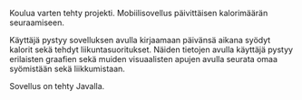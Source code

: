 Koulua varten tehty projekti. Mobiilisovellus päivittäisen kalorimäärän seuraamiseen. 

Käyttäjä pystyy sovelluksen avulla kirjaamaan päivänsä aikana syödyt kalorit sekä tehdyt liikuntasuoritukset. Näiden tietojen avulla käyttäjä pystyy erilaisten graafien sekä muiden visuaalisten apujen avulla seurata omaa syömistään sekä liikkumistaan.

Sovellus on tehty Javalla. 
